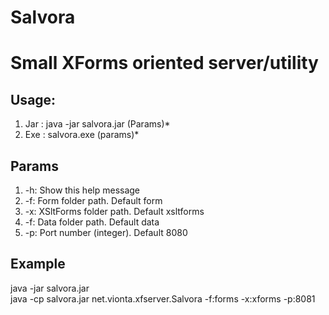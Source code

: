	
# Salvora
<h1>	  Small XForms oriented server/utility						</h1>


<h2>	  Usage:       									</h2>
<ol><li>   Jar : java -jar salvora.jar (Params)*						</li>
  <li>	   Exe : salvora.exe (params)*							</li></ol>


<h2>	  Params									</h2>
<ol><li>   -h: Show this help message							</li>
<li>	   -f:<path> Form folder path. Default form 					</li>
<li>	   -x:<path> XSltForms folder path. Default xsltforms	        		</li>
<li>	   -f:<path> Data folder path. Default data 					</li>
<li>	   -p:<number> Port number (integer). Default 8080				</li></ol>


<h2>	 Example									</h2>
<p>	  java -jar salvora.jar						 
  <br/>	  java -cp salvora.jar net.vionta.xfserver.Salvora  -f:forms -x:xforms -p:8081	</p>